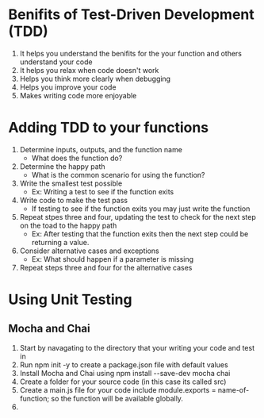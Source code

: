 # Benifits of Test-Driven Development (TDD)
1. It helps you understand the benifits for the your function and others understand your code
2. It helps you relax when code doesn't work 
3. Helps you think more clearly when debugging 
4. Helps you improve your code 
5. Makes writing code more enjoyable 

# Adding TDD to your functions 
1. Determine inputs, outputs, and the function name
    -  What does the function do? 
2. Determine the happy path
    - What  is the common scenario for using the function? 
3. Write the smallest test possible
    - Ex: Writing a test to see if the function exits
4. Write code to make the test pass
    - If testing to see if the function exits you may just write the function
5. Repeat stpes three and four, updating the test to check for the next step on the toad to the happy path
    - Ex: After testing that the function exits then the next step could be returning a value. 
6. Consider alternative cases and exceptions
    - Ex: What should happen if a parameter is missing
7. Repeat steps three and four for the alternative cases

# Using Unit Testing 
## Mocha and Chai
1. Start by navagating to the directory that your writing your code and test in 
2. Run npm init -y to create a package.json file with default values 
3. Install Mocha and Chai using npm install --save-dev mocha chai 
4. Create a folder for your source code (in this case its called src) 
5. Create a main.js file for your code include module.exports = name-of-function;  so the function will be available globally. 
6. 
